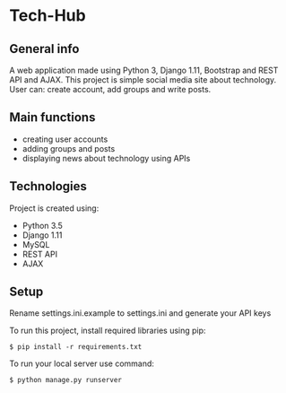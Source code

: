 # Tech-Hub

## General info
A web application made using Python 3, Django 1.11, Bootstrap and REST API and AJAX.
This project is simple social media site about technology. User can: create account, add groups and write posts.

## Main functions
* creating user accounts
* adding groups and posts
* displaying news about technology using APIs
	
## Technologies
Project is created using:
* Python 3.5
* Django 1.11
* MySQL
* REST API
* AJAX

## Setup
Rename settings.ini.example to settings.ini and generate your API keys

To run this project, install required libraries using pip:

```
$ pip install -r requirements.txt
```

To run your local server use command: 
```
$ python manage.py runserver
```
